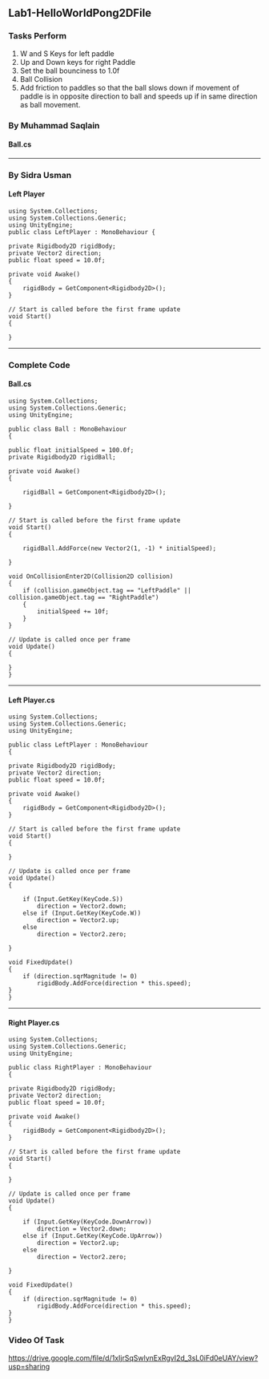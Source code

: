 
## Lab1-HelloWorldPong2DFile
### Tasks Perform
1. W and S Keys for left paddle
2. Up and Down keys for right Paddle
3. Set the ball bounciness to 1.0f
4. Ball Collision
5. Add friction to paddles so that the ball slows down if movement of paddle is in opposite direction to ball and speeds up if in same direction as ball movement. 
### By Muhammad Saqlain
#### Ball.cs
---

### By Sidra Usman
#### Left Player

    using System.Collections;
    using System.Collections.Generic;
    using UnityEngine;
    public class LeftPlayer : MonoBehaviour {

    private Rigidbody2D rigidBody;
    private Vector2 direction;
    public float speed = 10.0f;

    private void Awake()
    {
        rigidBody = GetComponent<Rigidbody2D>();
    }

    // Start is called before the first frame update
    void Start()
    {
        
    }
---

### Complete Code
#### Ball.cs
    using System.Collections;
    using System.Collections.Generic;
    using UnityEngine;

    public class Ball : MonoBehaviour
    {

    public float initialSpeed = 100.0f;
    private Rigidbody2D rigidBall;

    private void Awake()
    {

        rigidBall = GetComponent<Rigidbody2D>();

    }

    // Start is called before the first frame update
    void Start()
    {

        rigidBall.AddForce(new Vector2(1, -1) * initialSpeed);
        
    }

    void OnCollisionEnter2D(Collision2D collision)
    {
        if (collision.gameObject.tag == "LeftPaddle" || collision.gameObject.tag == "RightPaddle")
        {
            initialSpeed += 10f;
        }
    }

    // Update is called once per frame
    void Update()
    {
        
    }
    }
---

#### Left Player.cs
    using System.Collections;
    using System.Collections.Generic;
    using UnityEngine;

    public class LeftPlayer : MonoBehaviour
    {

    private Rigidbody2D rigidBody;
    private Vector2 direction;
    public float speed = 10.0f;

    private void Awake()
    {
        rigidBody = GetComponent<Rigidbody2D>();
    }

    // Start is called before the first frame update
    void Start()
    {
        
    }

    // Update is called once per frame
    void Update()
    {

        if (Input.GetKey(KeyCode.S))
            direction = Vector2.down;
        else if (Input.GetKey(KeyCode.W))
            direction = Vector2.up;
        else
            direction = Vector2.zero;
        
    }

    void FixedUpdate()
    {
        if (direction.sqrMagnitude != 0)
            rigidBody.AddForce(direction * this.speed);
    }
    }
---

#### Right Player.cs
    using System.Collections;
    using System.Collections.Generic;
    using UnityEngine;

    public class RightPlayer : MonoBehaviour
    {

    private Rigidbody2D rigidBody;
    private Vector2 direction;
    public float speed = 10.0f;

    private void Awake()
    {
        rigidBody = GetComponent<Rigidbody2D>();
    }

    // Start is called before the first frame update
    void Start()
    {
        
    }

    // Update is called once per frame
    void Update()
    {

        if (Input.GetKey(KeyCode.DownArrow))
            direction = Vector2.down;
        else if (Input.GetKey(KeyCode.UpArrow))
            direction = Vector2.up;
        else
            direction = Vector2.zero;
        
    }

    void FixedUpdate()
    {
        if (direction.sqrMagnitude != 0)
            rigidBody.AddForce(direction * this.speed);
    }
    }



### Video Of Task
https://drive.google.com/file/d/1xIjrSqSwlynExRgvI2d_3sL0iFd0eUAY/view?usp=sharing
